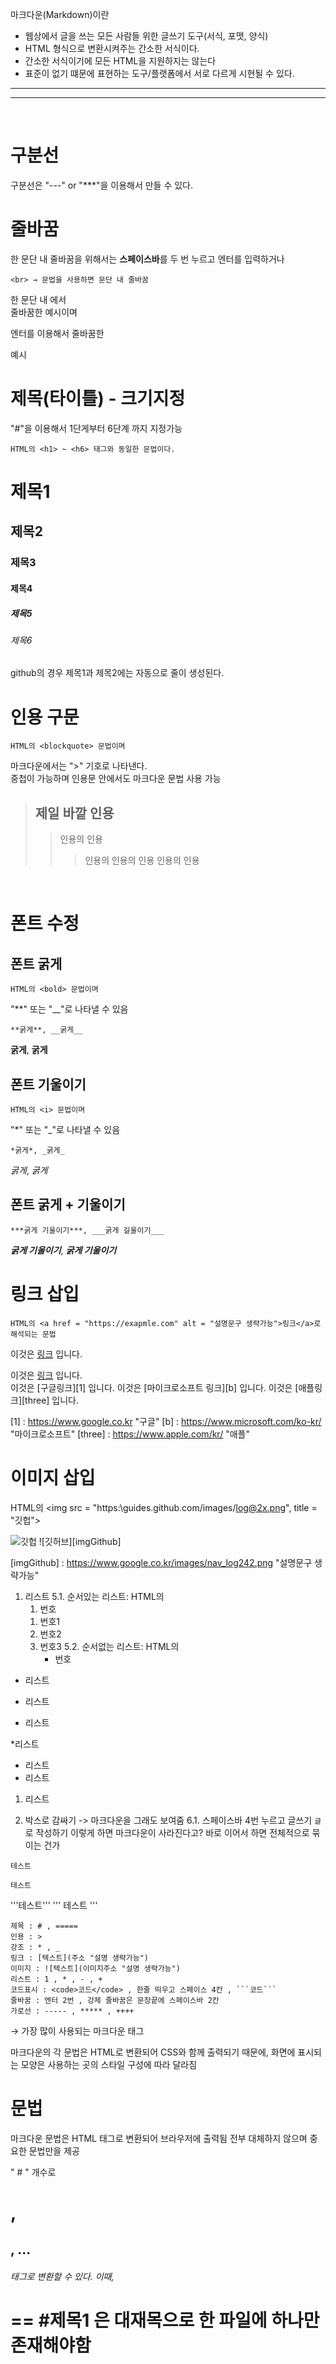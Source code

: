 마크다운(Markdown)이란
 - 웹상에서 글을 쓰는 모든 사람들 위한 글쓰기 도구(서식, 포맷, 양식)
 - HTML 형식으로 변환시켜주는 간소한 서식이다.
 - 간소한 서식이기에 모든 HTML을 지원하지는 않는다
 - 표준이 없기 떄문에 표현하는 도구/플랫폼에서 서로 다르게 시현될 수 있다.
---
---
<br>

# 구분선
구분선은 "---" or "***"을 이용해서 만들 수 있다.


# 줄바꿈
한 문단 내 줄바꿈을 위해서는 **스페이스바**를 두 번 누르고 엔터를 입력하거나  
```
<br> → 문법을 사용하면 문단 내 줄바꿈
```
한 문단 내 에서<br> 줄바꿈한 예시이며

엔터를 이용해서 줄바꿈한

예시

# 제목(타이틀) - 크기지정
"#"을 이용해서 1단게부터 6단계 까지 지정가능
```
HTML의 <h1> ~ <h6> 태그와 동일한 문법이다.
```
# 제목1
## 제목2
### 제목3
#### 제목4
##### 제목5
###### 제목6
github의 경우 제목1과 제목2에는 자동으로 줄이 생성된다.

# 인용 구문
```
HTML의 <blockquote> 문법이며
```
마크다운에서는 ">" 기호로 나타낸다.  
중첩이 가능하며 인용문 안에서도 마크다운 문법 사용 가능
> ## 제일 바깥 인용
>> 인용의 인용
>>> 인용의 인용의 인용
>> 인용의 인용
<br>

# 폰트 수정
## 폰트 굵게
```
HTML의 <bold> 문법이며
```
"**" 또는 "__"로 나타낼 수 있음  
```
**굵게**, __굵게__
```
**굵게**, __굵게__<br>

## 폰트 기울이기
```
HTML의 <i> 문법이며
```
"*" 또는 "_"로 나타낼 수 있음  
```
*굵게*, _굵게_
```
*굵게*, _굵게_<br>

## 폰트 굵게 + 기울이기
```
***굵게 기울이기***, ___굵게 길울이기___
```
***굵게 기울이기***, ___굵게 기울이기___<br>

# 링크 삽입
```
HTML의 <a href = "https://exapmle.com" alt = "설명문구 생략가능">링크</a>로 해석되는 문법
```
이것은 [링크](http://www.example.com) 입니다.

이것은 [링크](http://www.example.com " 설명문구 생략가능") 입니다.<br>
이것은 [구글링크][1] 입니다.
이것은 [마이크로소프트 링크][b] 입니다.
이것은 [애플링크][three] 입니다.<br>

[1] : https://www.google.co.kr "구글"
[b] : https://www.microsoft.com/ko-kr/ "마이크로소프트"
[three] : https://www.apple.com/kr/ "애플"

# 이미지 삽입
HTML의 <img src = "https:\\guides.github.com/images/log@2x.png", title = "깃헙">

![깃헙](https://guides.github.com/images/log@2x.png "설명문구 생략가능")
![깃허브][imgGithub]

[imgGithub] : https://www.google.co.kr/images/nav_log242.png "설명문구 생략가능"

1. 리스트
5.1. 순서있는 리스트: HTML의 <ol><li>번호</li></ol>
    1. 번호1
    2. 번호2
    3. 번호3
5.2. 순서없는 리스트: HTML의 <ul><li>번호</li></ol>
- 리스트
* 리스트
+ 리스트

*리스트
* 리스트
 * 리스트
 1. 리스트

6. 박스로 감싸기 -> 마크다운을 그래도 보여줌
6.1. 스페이스바 4번 누르고 글쓰기
``` 글 ```로 작성하기
    이렇게 하면 마크다운이 사라진다고?
    바로 이어서 하면 전체적으로 묶이는 건가

``` 테스트 ```
```
테스트
```
'''테스트'''
'''
테스트
'''

```
제목 : # , =====
인용 : >
강조 : * , _
링크 : [텍스트](주소 "설명 생략가능")
이미지 : ![텍스트](이미지주소 "설명 생략가능")
리스트 : 1 , * , - , +
코드표시 : <code>코드</code> , 한줄 띄우고 스페이스 4칸 , ```코드```
줄바꿈 : 엔터 2번 , 강제 줄바꿈은 문장끝에 스페이스바 2칸
가로선 : ----- , ***** , ++++
```
→ 가장 많이 사용되는 마크다운 태그

마크다운의 각 문법은 HTML로 변환되어 CSS와 함께 출력되기 때문에, 화면에 표시되는 모양은
사용하는 곳의 스타일 구성에 따라 달라짐

# 문법

마크다운 문법은 HTML 태그로 변환되어 브라우저에 출력됨
전부 대체하지 않으며 중요한 문법만을 제공

" # " 개수로 <h1>, <h2>, ... <h6> 태그로 변환할 수 있다.
이때, <h1> == #제목1 은 대재목으로 한 파일에 하나만 존재해야함

